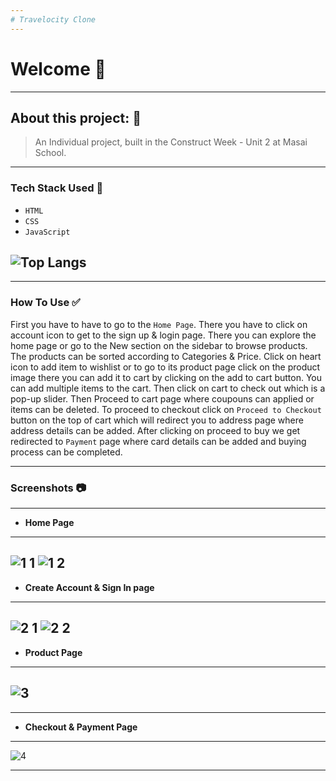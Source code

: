 ```yaml
---
# Travelocity Clone
---
```


# Welcome 👋

---
## About this project: 🙌
> An Individual project, built in the Construct Week - Unit 2 at Masai School.

---

### Tech Stack Used 🔧
- `HTML`
- `CSS`
- `JavaScript`

![Top Langs](https://github-readme-stats.vercel.app/api/top-langs/?username=codertarun&hide=ejs,shell&theme=tokyonight)
---

---

### How To Use ✅

First you have to have to go to the `Home Page`. There you have to click on account icon to get to the sign up & login page. There you can explore the home page or go to the New section on the sidebar to browse products. The products can be sorted according to Categories & Price. Click on heart icon to add item to wishlist or to go to its product page click on the product image there you can add it to cart by clicking on the add to cart button. You can add multiple items to the cart. Then click on cart to check out which is a pop-up slider. Then Proceed to cart page where coupouns can applied or items can be deleted. To proceed to checkout click on `Proceed to Checkout` button on the top of cart which will redirect you to address page where address details can be added. After clicking on proceed to buy we get redirected to `Payment` page where card details can be added and buying process can be completed.

---

### Screenshots :camera:

---
- **Home Page**
---
![1 1](https://user-images.githubusercontent.com/91532627/155176762-37900d2e-bf1a-4d12-b2c8-f710d4eebe4d.png)
![1 2](https://user-images.githubusercontent.com/91532627/155176785-09e0d27e-37f3-4e37-9976-9a58f0b9be80.png)
---
- **Create Account & Sign In page**
---
![2 1](https://user-images.githubusercontent.com/91532627/155177033-7d3373ae-6cf1-4043-8de8-cf4b906af3b8.png)
![2 2](https://user-images.githubusercontent.com/91532627/155177039-61bb1d9c-7360-44de-b42e-4f2baf3d290f.png)
---

- **Product Page**
---
![3](https://user-images.githubusercontent.com/91532627/155177730-bce39276-4b87-42cf-acae-bda1812edd52.png)
---

---
- **Checkout & Payment Page**
---
![4](https://user-images.githubusercontent.com/91532627/155178037-6a3c5ebb-f518-4492-a3ee-4d10cd6cd68a.png)


---


